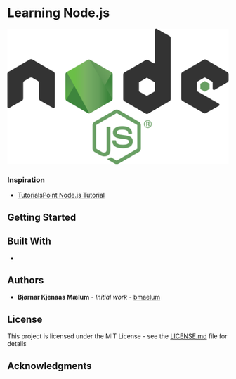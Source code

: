 
# Learning Node.js

<p align="center">
  <img src="images/nodejs_logo.png" width="600"/>
</p>

### Inspiration
* [TutorialsPoint Node.js Tutorial](https://www.tutorialspoint.com/nodejs/)

## Getting Started

## Built With

*

## Authors

* **Bjørnar Kjenaas Mælum** - *Initial work* - [bmaelum](https://github.com/bmaelum)

## License

This project is licensed under the MIT License - see the [LICENSE.md](LICENSE.md) file for details

## Acknowledgments
